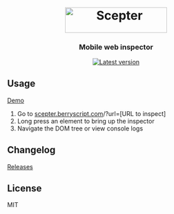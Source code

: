 <h1 align="center">
<img src="https://scepter.berryscript.com/pic/scepter-logo.svg" width="236.94" height="58.44" alt="Scepter"></h1>
<p align="center">
  <h3 align="center">  
    Mobile web inspector
  </h3>
</p>

<p align="center">
  <a target='_blank' href='https://github.com/benhatsor/scepter/releases'/><img src='https://img.shields.io/github/v/release/benhatsor/scepter' alt='Latest version'/></a>
</p>

## Usage

[Demo](https://scepter.berryscript.com/?url=https://time.com)

1. Go to [scepter.berryscript.com](https://scepter.berryscript.com)/?url=\[URL to inspect\]
2. Long press an element to bring up the inspector
3. Navigate the DOM tree or view console logs

## Changelog

[Releases](https://github.com/benhatsor/scepter/releases)

## License

MIT
